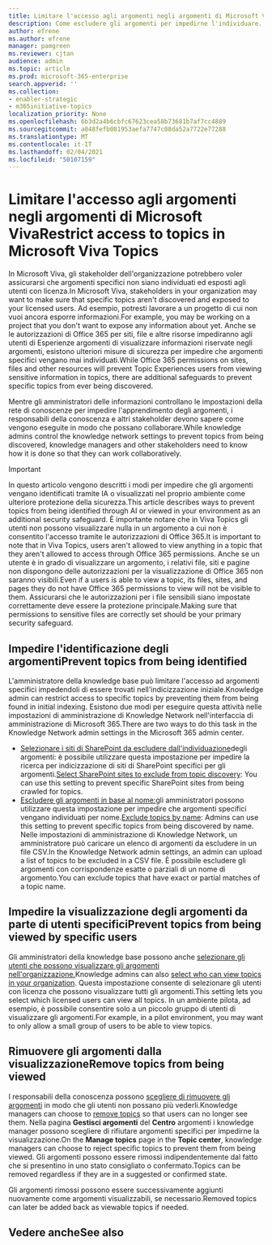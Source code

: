 ```yaml
---
title: Limitare l'accesso agli argomenti negli argomenti di Microsoft Viva
description: Come escludere gli argomenti per impedirne l'individuare.
author: efrene
ms.author: efrene
manager: pamgreen
ms.reviewer: cjtan
audience: admin
ms.topic: article
ms.prod: microsoft-365-enterprise
search.appverid: ''
ms.collection:
- enabler-strategic
- m365initiative-topics
localization_priority: None
ms.openlocfilehash: 6b3d2a4b6cbfc67623cea58b73681b7af7cc4889
ms.sourcegitcommit: a048fefb081953aefa7747c08da52a7722e77288
ms.translationtype: MT
ms.contentlocale: it-IT
ms.lasthandoff: 02/04/2021
ms.locfileid: "50107159"
---
```

# <a name="restrict-access-to-topics-in-microsoft-viva-topics"></a><span data-ttu-id="cac08-103">Limitare l'accesso agli argomenti negli argomenti di Microsoft Viva</span><span class="sxs-lookup"><span data-stu-id="cac08-103">Restrict access to topics in Microsoft Viva Topics</span></span>

<span data-ttu-id="cac08-104">In Microsoft Viva, gli stakeholder dell'organizzazione potrebbero voler assicurarsi che argomenti specifici non siano individuati ed esposti agli utenti con licenza.</span><span class="sxs-lookup"><span data-stu-id="cac08-104">In Microsoft Viva, stakeholders in your organization may want to make sure that specific topics aren't discovered and exposed to your licensed users.</span></span> <span data-ttu-id="cac08-105">Ad esempio, potresti lavorare a un progetto di cui non vuoi ancora esporre informazioni.</span><span class="sxs-lookup"><span data-stu-id="cac08-105">For example, you may be working on a project that you don't want to expose any information about yet.</span></span> <span data-ttu-id="cac08-106">Anche se le autorizzazioni di Office 365 per siti, file e altre risorse impediranno agli utenti di Esperienze argomenti di visualizzare informazioni riservate negli argomenti, esistono ulteriori misure di sicurezza per impedire che argomenti specifici vengano mai individuati.</span><span class="sxs-lookup"><span data-stu-id="cac08-106">While Office 365 permissions on sites, files and other resources will prevent Topic Experiences users from viewing sensitive information in topics, there are additional safeguards to prevent specific topics from ever being discovered.</span></span>

<span data-ttu-id="cac08-107">Mentre gli amministratori delle informazioni controllano le impostazioni della rete di conoscenze per impedire l'apprendimento degli argomenti, i responsabili della conoscenza e altri stakeholder devono sapere come vengono eseguite in modo che possano collaborare.</span><span class="sxs-lookup"><span data-stu-id="cac08-107">While knowledge admins control the knowledge network settings to prevent topics from being discovered, knowledge managers and other stakeholders need to know how it is done so that they can work collaboratively.</span></span>

> [!Important] 
> <span data-ttu-id="cac08-108">In questo articolo vengono descritti i modi per impedire che gli argomenti vengano identificati tramite IA o visualizzati nel proprio ambiente come ulteriore protezione della sicurezza.</span><span class="sxs-lookup"><span data-stu-id="cac08-108">This article describes ways to prevent topics from being identified through AI or viewed in your environment as an additional security safeguard.</span></span> <span data-ttu-id="cac08-109">È importante notare che in Viva Topics gli utenti non possono visualizzare nulla in un argomento a cui non è consentito l'accesso tramite le autorizzazioni di Office 365.</span><span class="sxs-lookup"><span data-stu-id="cac08-109">It is important to note that in Viva Topics, users aren't allowed to view anything in a topic that they aren't allowed to access through Office 365 permissions.</span></span> <span data-ttu-id="cac08-110">Anche se un utente è in grado di visualizzare un argomento, i relativi file, siti e pagine non dispongono delle autorizzazioni per la visualizzazione di Office 365 non saranno visibili.</span><span class="sxs-lookup"><span data-stu-id="cac08-110">Even if a users is able to view a topic, its files, sites, and pages they do not have Office 365 permissions to view will not be visible to them.</span></span> <span data-ttu-id="cac08-111">Assicurarsi che le autorizzazioni per i file sensibili siano impostate correttamente deve essere la protezione principale.</span><span class="sxs-lookup"><span data-stu-id="cac08-111">Making sure that permissions to sensitive files are correctly set should be your primary security safeguard.</span></span>

## <a name="prevent-topics-from-being-identified"></a><span data-ttu-id="cac08-112">Impedire l'identificazione degli argomenti</span><span class="sxs-lookup"><span data-stu-id="cac08-112">Prevent topics from being identified</span></span>

<span data-ttu-id="cac08-113">L'amministratore della knowledge base può limitare l'accesso ad argomenti specifici impedendoli di essere trovati nell'indicizzazione iniziale.</span><span class="sxs-lookup"><span data-stu-id="cac08-113">Knowledge admin can restrict access to specific topics by preventing them from being found in initial indexing.</span></span> <span data-ttu-id="cac08-114">Esistono due modi per eseguire questa attività nelle impostazioni di amministrazione di Knowledge Network nell'interfaccia di amministrazione di Microsoft 365.</span><span class="sxs-lookup"><span data-stu-id="cac08-114">There are two ways to do this task in the Knowledge Network admin settings in the Microsoft 365 admin center.</span></span>
 
- <span data-ttu-id="cac08-115">[Selezionare i siti di SharePoint da escludere dall'individuazione](https://docs.microsoft.com/microsoft-365/knowledge/topic-experiences-discovery#select-sharepoint-topic-sources)degli argomenti: è possibile utilizzare questa impostazione per impedire la ricerca per indicizzazione di siti di SharePoint specifici per gli argomenti.</span><span class="sxs-lookup"><span data-stu-id="cac08-115">[Select SharePoint sites to exclude from topic discovery](https://docs.microsoft.com/microsoft-365/knowledge/topic-experiences-discovery#select-sharepoint-topic-sources): You can use this setting to prevent specific SharePoint sites from being crawled for topics.</span></span>
- <span data-ttu-id="cac08-116">[Escludere gli argomenti in base al nome:](https://docs.microsoft.com/microsoft-365/knowledge/topic-experiences-discovery#exclude-topics-by-name)gli amministratori possono utilizzare questa impostazione per impedire che argomenti specifici vengano individuati per nome.</span><span class="sxs-lookup"><span data-stu-id="cac08-116">[Exclude topics by name](https://docs.microsoft.com/microsoft-365/knowledge/topic-experiences-discovery#exclude-topics-by-name): Admins can use this setting to prevent specific topics from being discovered by name.</span></span> <span data-ttu-id="cac08-117">Nelle impostazioni di amministrazione di Knowledge Network, un amministratore può caricare un elenco di argomenti da escludere in un file CSV.</span><span class="sxs-lookup"><span data-stu-id="cac08-117">In the Knowledge Network admin settings, an admin can upload a list of topics to be excluded in a CSV file.</span></span> <span data-ttu-id="cac08-118">È possibile escludere gli argomenti con corrispondenze esatte o parziali di un nome di argomento.</span><span class="sxs-lookup"><span data-stu-id="cac08-118">You can exclude topics that have exact or partial matches of a topic name.</span></span>

## <a name="prevent-topics-from-being-viewed-by-specific-users"></a><span data-ttu-id="cac08-119">Impedire la visualizzazione degli argomenti da parte di utenti specifici</span><span class="sxs-lookup"><span data-stu-id="cac08-119">Prevent topics from being viewed by specific users</span></span>

<span data-ttu-id="cac08-120">Gli amministratori della knowledge base possono anche [selezionare gli utenti che possono visualizzare gli argomenti nell'organizzazione.](https://docs.microsoft.com/microsoft-365/knowledge/topic-experiences-knowledge-rules)</span><span class="sxs-lookup"><span data-stu-id="cac08-120">Knowledge admins can also [select who can view topics in your organization](https://docs.microsoft.com/microsoft-365/knowledge/topic-experiences-knowledge-rules).</span></span> <span data-ttu-id="cac08-121">Questa impostazione consente di selezionare gli utenti con licenza che possono visualizzare tutti gli argomenti.</span><span class="sxs-lookup"><span data-stu-id="cac08-121">This setting lets you select which licensed users can view all topics.</span></span> <span data-ttu-id="cac08-122">In un ambiente pilota, ad esempio, è possibile consentire solo a un piccolo gruppo di utenti di visualizzare gli argomenti.</span><span class="sxs-lookup"><span data-stu-id="cac08-122">For example, in a pilot environment, you may want to only allow a small group of users to be able to view topics.</span></span>

## <a name="remove-topics-from-being-viewed"></a><span data-ttu-id="cac08-123">Rimuovere gli argomenti dalla visualizzazione</span><span class="sxs-lookup"><span data-stu-id="cac08-123">Remove topics from being viewed</span></span>

<span data-ttu-id="cac08-124">I responsabili della conoscenza possono [scegliere di rimuovere gli argomenti](https://docs.microsoft.com/microsoft-365/knowledge/manage-topics) in modo che gli utenti non possano più vederli.</span><span class="sxs-lookup"><span data-stu-id="cac08-124">Knowledge managers can choose to [remove topics](https://docs.microsoft.com/microsoft-365/knowledge/manage-topics) so that users can no longer see them.</span></span> <span data-ttu-id="cac08-125">Nella pagina **Gestisci argomenti** del **Centro** argomenti i knowledge manager possono scegliere di rifiutare argomenti specifici per impedirne la visualizzazione.</span><span class="sxs-lookup"><span data-stu-id="cac08-125">On the **Manage topics** page in the **Topic center**, knowledge managers can choose to reject specific topics to prevent them from being viewed.</span></span> <span data-ttu-id="cac08-126">Gli argomenti possono essere rimossi indipendentemente dal fatto che si presentino in uno stato consigliato o confermato.</span><span class="sxs-lookup"><span data-stu-id="cac08-126">Topics can be removed regardless if they are in a suggested or confirmed state.</span></span>

<span data-ttu-id="cac08-127">Gli argomenti rimossi possono essere successivamente aggiunti nuovamente come argomenti visualizzabili, se necessario.</span><span class="sxs-lookup"><span data-stu-id="cac08-127">Removed topics can later be added back as viewable topics if needed.</span></span> 


## <a name="see-also"></a><span data-ttu-id="cac08-128">Vedere anche</span><span class="sxs-lookup"><span data-stu-id="cac08-128">See also</span></span>



  






